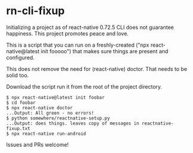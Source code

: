 # rn-cli-fixup
Initializing a project as of react-native 0.72.5 CLI does not guarantee happiness. This project promotes peace and love.

This is a script that you can run on a freshly-created ("npx react-native@latest init fooooo") that makes sure things are present and configured.

This does not remove the need for (react-native) doctor. That needs to be solid too.

Download the script run it from the root of the project directory.

    $ npx react-native@latest init foobar
    $ cd foobar
    $ npx react-native doctor
    ...Output: All green - no errors!
    $ python somewhere/reactnative-setup.py
    ...Output: does things. leaves copy of messages in reactnative-fixup.txt
    $ npx react-native run-android

Issues and PRs welcome!

